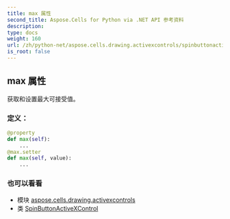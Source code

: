 ```yaml
---
title: max 属性
second_title: Aspose.Cells for Python via .NET API 参考资料
description:
type: docs
weight: 160
url: /zh/python-net/aspose.cells.drawing.activexcontrols/spinbuttonactivexcontrol/max/
is_root: false
---
```

## max 属性

获取和设置最大可接受值。
### 定义：
```python
@property
def max(self):
    ...
@max.setter
def max(self, value):
    ...
```

### 也可以看看
* 模块 [aspose.cells.drawing.activexcontrols](../../)
* 类 [SpinButtonActiveXControl](/cells/zh/python-net/aspose.cells.drawing.activexcontrols/spinbuttonactivexcontrol)
